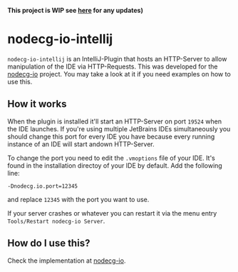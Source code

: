 **This project is WIP see [here]() for any updates)**

# nodecg-io-intellij

`nodecg-io-intellij` is an IntelliJ-Plugin that hosts an HTTP-Server to allow manipulation of the IDE via HTTP-Requests. This was developed for the [nodecg-io](https://github.com/codeoverflow-org/nodecg-io) project. You may take a look at it if you need examples on how to use this.

## How it works

When the plugin is installed it'll start an HTTP-Server on port `19524` when the IDE launches. If you're using multiple JetBrains IDEs simultaneously you should change this port for every IDE you have because every running instance of an IDE will start andown HTTP-Server.

To change the port you need to edit the `.vmoptions` file of your IDE. It's found in the installation directoy of your IDE by default. Add the following line:

```
-Dnodecg.io.port=12345
```

and replace `12345` with the port you want to use.


If your server crashes or whatever you can restart it via the menu entry `Tools/Restart nodecg-io Server`.

## How do I use this?

Check the implementation at [nodecg-io](https://github.com/noeppi-noeppi/nodecg-io/tree/intellij/nodecg-io-intellij).